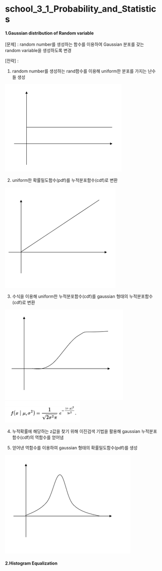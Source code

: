# school_3_1_Probability_and_Statistics

#### 1.Gaussian distribution of Random variable
[문제] : random number를 생성하는 함수를 이용하여 Gaussian 분포를 갖는 random variable을 생성하도록 변경

[전략] : 
1. random number를 생성하는 rand함수를 이용해 uniform한 분포를 가지는 난수들 생성

![uniformpdf](./image/uniformpdf.png)

2. uniform한 확률밀도함수(pdf)를 누적분포함수(cdf)로 변환

![uniformcdf](./image/uniformcdf.png)

3. 수식을 이용해 uniform한 누적분포함수(cdf)를 gaussian 형태의 누적분포함수(cdf)로 변환

![gausiancdf](./image/gaussiancdf.png)
![equation](./image/equation.png)

4. 누적확률에 해당하는 z값을 찾기 위해 이진검색 기법을 활용해 gaussian 누적분포함수(cdf)의 역함수를 얻어냄

5. 얻어낸 역함수를 이용하여 gaussian 형태의 확률밀도함수(pdf)를 생성

![gausianpdf](./image/gaussianpdf.png)


#### 2.Histogram Equalization
